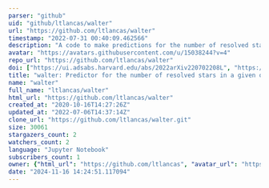 ```yaml
---
parser: "github"
uid: "github/ltlancas/walter"
url: "https://github.com/ltlancas/walter"
timestamp: "2022-07-31 00:40:09.462566"
description: "A code to make predictions for the number of resolved stars in a given observation with the future Nancy Grace Roman Space Telescope (RST)"
avatar: "https://avatars.githubusercontent.com/u/15038244?v=4"
repo_url: "https://github.com/ltlancas/walter"
doi: ["https://ui.adsabs.harvard.edu/abs/2022arXiv220702208L", "https://ui.adsabs.harvard.edu/abs/2022ascl.soft07019L/abstract"]
title: "walter: Predictor for the number of resolved stars in a given observation from RST"
name: "walter"
full_name: "ltlancas/walter"
html_url: "https://github.com/ltlancas/walter"
created_at: "2020-10-16T14:27:26Z"
updated_at: "2022-07-06T14:37:14Z"
clone_url: "https://github.com/ltlancas/walter.git"
size: 30061
stargazers_count: 2
watchers_count: 2
language: "Jupyter Notebook"
subscribers_count: 1
owner: {"html_url": "https://github.com/ltlancas", "avatar_url": "https://avatars.githubusercontent.com/u/15038244?v=4", "login": "ltlancas", "type": "User"}
date: "2024-11-16 14:24:51.117094"
---
```

